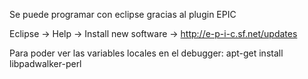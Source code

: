 Se puede programar con eclipse gracias al plugin EPIC

Eclipse -> Help -> Install new software -> http://e-p-i-c.sf.net/updates


Para poder ver las variables locales en el debugger:
apt-get install libpadwalker-perl
